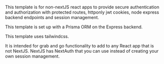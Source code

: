 This template is for non-nextJS react apps to provide secure authentication and authorization with protected routes, httponly jwt cookies, node express backend endpoints and session management.

This template is set up with a Prisma ORM on the Express backend.

This template uses tailwindcss.

It is intended for grab and go functionality to add to any React app that is not NextJS.  NextJS has NextAuth that you can use instead of creating your own session management.